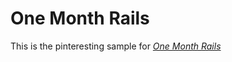 # One Month Rails

This is the pinteresting sample for 
[*One Month Rails*](http://onemonthrails.com)
